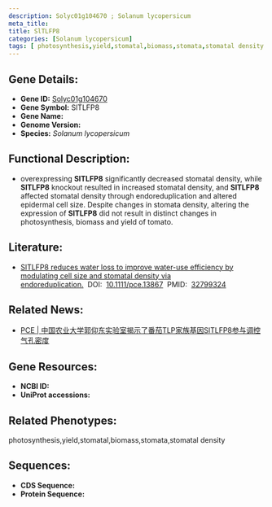 ```yaml
---
description: Solyc01g104670 ; Solanum lycopersicum
meta_title:
title: SlTLFP8
categories: [Solanum lycopersicum]
tags: [ photosynthesis,yield,stomatal,biomass,stomata,stomatal density ]
---
```


## Gene Details:
- **Gene ID:**	[Solyc01g104670]()
- **Gene Symbol:** SlTLFP8
- **Gene Name:** 
- **Genome Version:** []()
- **Species:** *Solanum lycopersicum*

## Functional Description:
   - overexpressing **SlTLFP8** significantly decreased stomatal density, while **SlTLFP8** knockout resulted in increased stomatal density, and **SlTLFP8** affected stomatal density through endoreduplication and altered epidermal cell size. Despite changes in stomata density, altering the expression of **SlTLFP8** did not result in distinct changes in photosynthesis, biomass and yield of tomato.

## Literature:
   - [SlTLFP8 reduces water loss to improve water-use efficiency by modulating cell size and stomatal density via endoreduplication.]( https://onlinelibrary.wiley.com/doi/10.1111/pce.13867)&nbsp;&nbsp;DOI:&nbsp;&nbsp;[10.1111/pce.13867](https://onlinelibrary.wiley.com/doi/10.1111/pce.13867)&nbsp;&nbsp;PMID:&nbsp;&nbsp;[32799324](https://pubmed.ncbi.nlm.nih.gov/32799324/)

## Related News:
   - [PCE | 中国农业大学郭仰东实验室揭示了番茄TLP家族基因SlTLFP8参与调控气孔密度](https://mp.weixin.qq.com/s?__biz=Mzg3MDEwNDEyMg==&mid=2247494627&idx=3&sn=45a2dde19806c3cec4bc61068fed7ffd&chksm=ce9046b6f9e7cfa04424741a60ba525393ba3c8f97c5510e6f57439eedc117cf3d4631f2a364&scene=27#wechat_redirect)

## Gene Resources:
- **NCBI ID:** [](https://www.ncbi.nlm.nih.gov/gene/?term=)
- **UniProt accessions:** [](https://www.uniprot.org/uniprotkb//entry)

## Related Phenotypes:
photosynthesis,yield,stomatal,biomass,stomata,stomatal density

## Sequences:
- **CDS Sequence:**
- **Protein Sequence:**
